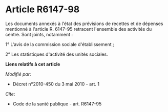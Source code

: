 # Article R6147-98

Les documents annexés à l'état des prévisions de recettes et de dépenses mentionné à l'article R. 6147-95 retracent
l'ensemble des activités du centre. Sont joints, notamment : 

1° L'avis de la commission sociale d'établissement ; 

2° Les statistiques d'activité des unités sociales.

**Liens relatifs à cet article**

_Modifié par_:

  - Décret n°2010-450 du 3 mai 2010 - art. 1

_Cite_:

  - Code de la santé publique - art. R6147-95
